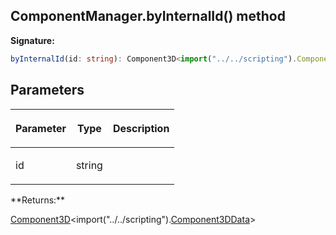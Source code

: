 
## ComponentManager.byInternalId() method

**Signature:**

```typescript
byInternalId(id: string): Component3D<import("../../scripting").Component3DData>;
```

## Parameters

<table><thead><tr><th>

Parameter


</th><th>

Type


</th><th>

Description


</th></tr></thead>
<tbody><tr><td>

id


</td><td>

string


</td><td>


</td></tr>
</tbody></table>
**Returns:**

[Component3D](/reference/component3d.md)<!-- -->&lt;import("../../scripting").[Component3DData](/reference/component3ddata.md)<!-- -->&gt;

